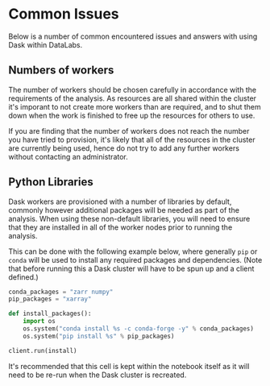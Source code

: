 # Common Issues

Below is a number of common encountered issues and answers with using Dask
within DataLabs.

## Numbers of workers

The number of workers should be chosen carefully in accordance with the
requirements of the analysis. As resources are all shared within the cluster
it's imporant to not create more workers than are required, and to shut them down
when the work is finished to free up the resources for others to use.

If you are finding that the number of workers does not reach the number you
have tried to provision, it's likely that all of the resources in the cluster are
currently being used, hence do not try to add any further workers without contacting
an administrator.

## Python Libraries

Dask workers are provisioned with a number of libraries by default, commonly
however additional packages will be needed as part of the analysis. When using
these non-default libraries, you will need to ensure that they are installed
in all of the worker nodes prior to running the analysis.

This can be done with the following example below, where generally `pip` or `conda`
will be used to install any required packages and dependencies. (Note that before
running this a Dask cluster will have to be spun up and a client defined.)

```python
conda_packages = "zarr numpy"
pip_packages = "xarray"

def install_packages():
    import os
    os.system("conda install %s -c conda-forge -y" % conda_packages)
    os.system("pip install %s" % pip_packages)

client.run(install)
```

It's recommended that this cell is kept within the notebook itself as it will
need to be re-run when the Dask cluster is recreated.
